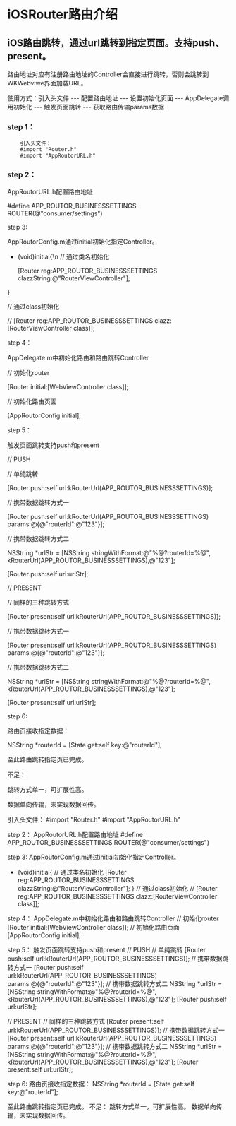 iOSRouter路由介绍
===================================  

iOS路由跳转，通过url跳转到指定页面。支持push、present。
-----------------------------------  

路由地址对应有注册路由地址的Controller会直接进行跳转，否则会跳转到WKWebviwe界面加载URL。

使用方式：引入头文件 --- 配置路由地址 --- 设置初始化页面 --- AppDelegate调用初始化 --- 触发页面跳转 --- 获取路由传输params数据

###  step 1：

        引入头文件：
        #import "Router.h"
        #import "AppRoutorURL.h"


### step 2：

AppRoutorURL.h配置路由地址

#define APP_ROUTOR_BUSINESSSETTINGS     ROUTER(@"consumer/settings")


step 3:


AppRoutorConfig.m通过initial初始化指定Controller。


+ (void)initial{\n
    // 通过类名初始化
    
    [Router reg:APP_ROUTOR_BUSINESSSETTINGS clazzString:@"RouterViewController"];
    
}


// 通过class初始化


// [Router reg:APP_ROUTOR_BUSINESSSETTINGS clazz:[RouterViewController class]];



step 4：

AppDelegate.m中初始化路由和路由跳转Controller

// 初始化router

[Router initial:[WebViewController class]];

// 初始化路由页面

[AppRoutorConfig initial];


step 5：

触发页面跳转支持push和present

// PUSH 

// 单纯跳转

[Router push:self url:kRouterUrl(APP_ROUTOR_BUSINESSSETTINGS)];

// 携带数据跳转方式一

[Router push:self url:kRouterUrl(APP_ROUTOR_BUSINESSSETTINGS) params:@{@"routerId":@"123"}];

// 携带数据跳转方式二

NSString *urlStr = [NSString stringWithFormat:@"%@?routerId=%@", kRouterUrl(APP_ROUTOR_BUSINESSSETTINGS),@"123"];

[Router push:self url:urlStr];

// PRESENT

// 同样的三种跳转方式

[Router present:self url:kRouterUrl(APP_ROUTOR_BUSINESSSETTINGS)];

// 携带数据跳转方式一

[Router present:self url:kRouterUrl(APP_ROUTOR_BUSINESSSETTINGS) params:@{@"routerId":@"123"}];

// 携带数据跳转方式二

NSString *urlStr = [NSString stringWithFormat:@"%@?routerId=%@", kRouterUrl(APP_ROUTOR_BUSINESSSETTINGS),@"123"];

[Router present:self url:urlStr];


step 6:

路由页接收指定数据：

NSString *routerId = [State get:self key:@"routerId"];

至此路由跳转指定页已完成。

不足：

跳转方式单一，可扩展性高。

数据单向传输，未实现数据回传。

引入头文件：
#import "Router.h"
#import "AppRoutorURL.h"

step 2：
AppRoutorURL.h配置路由地址
#define APP_ROUTOR_BUSINESSSETTINGS     ROUTER(@"consumer/settings")

step 3:
AppRoutorConfig.m通过initial初始化指定Controller。
+ (void)initial{
    // 通过类名初始化
    [Router reg:APP_ROUTOR_BUSINESSSETTINGS clazzString:@"RouterViewController"];
}
// 通过class初始化
// [Router reg:APP_ROUTOR_BUSINESSSETTINGS clazz:[RouterViewController class]];

step 4：
AppDelegate.m中初始化路由和路由跳转Controller
// 初始化router
[Router initial:[WebViewController class]];
// 初始化路由页面
[AppRoutorConfig initial];

step 5：
触发页面跳转支持push和present
// PUSH 
// 单纯跳转
[Router push:self url:kRouterUrl(APP_ROUTOR_BUSINESSSETTINGS)];
// 携带数据跳转方式一
[Router push:self url:kRouterUrl(APP_ROUTOR_BUSINESSSETTINGS) params:@{@"routerId":@"123"}];
// 携带数据跳转方式二
NSString *urlStr = [NSString stringWithFormat:@"%@?routerId=%@", kRouterUrl(APP_ROUTOR_BUSINESSSETTINGS),@"123"];
[Router push:self url:urlStr];

// PRESENT
// 同样的三种跳转方式
[Router present:self url:kRouterUrl(APP_ROUTOR_BUSINESSSETTINGS)];
// 携带数据跳转方式一
[Router present:self url:kRouterUrl(APP_ROUTOR_BUSINESSSETTINGS) params:@{@"routerId":@"123"}];
// 携带数据跳转方式二
NSString *urlStr = [NSString stringWithFormat:@"%@?routerId=%@", kRouterUrl(APP_ROUTOR_BUSINESSSETTINGS),@"123"];
[Router present:self url:urlStr];

step 6:
路由页接收指定数据：
NSString *routerId = [State get:self key:@"routerId"];

至此路由跳转指定页已完成。
不足：
跳转方式单一，可扩展性高。
数据单向传输，未实现数据回传。
